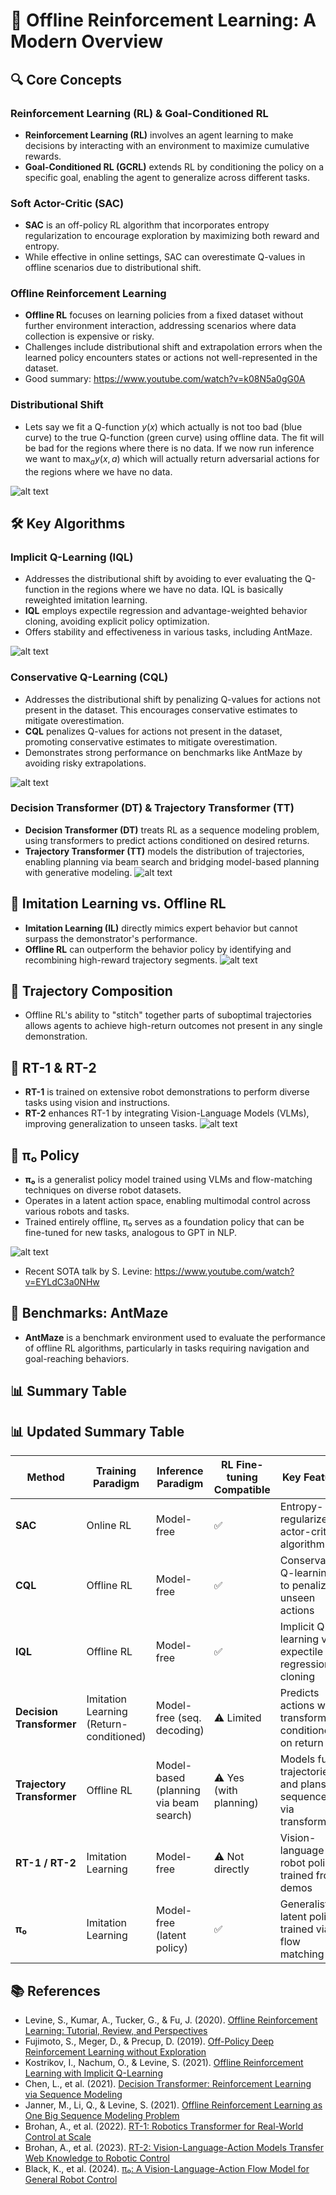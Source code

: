# 🧠 Offline Reinforcement Learning: A Modern Overview

## 🔍 Core Concepts

### Reinforcement Learning (RL) & Goal-Conditioned RL

- **Reinforcement Learning (RL)** involves an agent learning to make decisions by interacting with an environment to maximize cumulative rewards.
- **Goal-Conditioned RL (GCRL)** extends RL by conditioning the policy on a specific goal, enabling the agent to generalize across different tasks.

### Soft Actor-Critic (SAC)

- **SAC** is an off-policy RL algorithm that incorporates entropy regularization to encourage exploration by maximizing both reward and entropy.
- While effective in online settings, SAC can overestimate Q-values in offline scenarios due to distributional shift.

### Offline Reinforcement Learning

- **Offline RL** focuses on learning policies from a fixed dataset without further environment interaction, addressing scenarios where data collection is expensive or risky.
- Challenges include distributional shift and extrapolation errors when the learned policy encounters states or actions not well-represented in the dataset.
 - Good summary: https://www.youtube.com/watch?v=k08N5a0gG0A

### Distributional Shift
 - Lets say we fit a Q-function $y(x)$ which actually is not too bad (blue curve) to the true Q-function (green curve) using offline data. The fit will be bad for the regions where there is no data. If we now run inference we want to $\max_{a} y(x,a)$ which will actually return adversarial actions for the regions where we have no data. 

![alt text](image-6.png)

## 🛠️ Key Algorithms

### Implicit Q-Learning (IQL)
- Addresses the distributional shift by avoiding to ever evaluating the Q-function in the regions where we have no data. IQL is basically reweighted imitation learning.  
- **IQL** employs expectile regression and advantage-weighted behavior cloning, avoiding explicit policy optimization.
- Offers stability and effectiveness in various tasks, including AntMaze.

![alt text](image-7.png)

### Conservative Q-Learning (CQL)
 - Addresses the distributional shift by penalizing Q-values for actions not present in the dataset. This encourages conservative estimates to mitigate overestimation.
- **CQL** penalizes Q-values for actions not present in the dataset, promoting conservative estimates to mitigate overestimation.
- Demonstrates strong performance on benchmarks like AntMaze by avoiding risky extrapolations.

![alt text](image-5.png)

### Decision Transformer (DT) & Trajectory Transformer (TT)

- **Decision Transformer (DT)** treats RL as a sequence modeling problem, using transformers to predict actions conditioned on desired returns.
- **Trajectory Transformer (TT)** models the distribution of trajectories, enabling planning via beam search and bridging model-based planning with generative modeling.
![alt text](image-3.png)

## 🤖 Imitation Learning vs. Offline RL

- **Imitation Learning (IL)** directly mimics expert behavior but cannot surpass the demonstrator's performance.
- **Offline RL** can outperform the behavior policy by identifying and recombining high-reward trajectory segments.
![alt text](image-2.png)

## 🧩 Trajectory Composition

- Offline RL's ability to "stitch" together parts of suboptimal trajectories allows agents to achieve high-return outcomes not present in any single demonstration.

## 🦿 RT-1 & RT-2

- **RT-1** is trained on extensive robot demonstrations to perform diverse tasks using vision and instructions.
- **RT-2** enhances RT-1 by integrating Vision-Language Models (VLMs), improving generalization to unseen tasks.
![alt text](image-1.png)

## 🧠 π₀ Policy

- **π₀** is a generalist policy model trained using VLMs and flow-matching techniques on diverse robot datasets.
- Operates in a latent action space, enabling multimodal control across various robots and tasks.
- Trained entirely offline, π₀ serves as a foundation policy that can be fine-tuned for new tasks, analogous to GPT in NLP.

![alt text](image.png)

- Recent SOTA talk by S. Levine: https://www.youtube.com/watch?v=EYLdC3a0NHw 

## 🧪 Benchmarks: AntMaze

- **AntMaze** is a benchmark environment used to evaluate the performance of offline RL algorithms, particularly in tasks requiring navigation and goal-reaching behaviors.

## 📊 Summary Table

## 📊 Updated Summary Table

| Method               | Training Paradigm | Inference Paradigm | RL Fine-tuning Compatible | Key Feature                                                  | Uses VLM? |
|----------------------|-------------------|---------------------|----------------------------|---------------------------------------------------------------|-----------|
| **SAC**              | Online RL         | Model-free          | ✅                         | Entropy-regularized actor-critic algorithm                    | ❌        |
| **CQL**              | Offline RL        | Model-free          | ✅                         | Conservative Q-learning to penalize unseen actions            | ❌        |
| **IQL**              | Offline RL        | Model-free          | ✅                         | Implicit Q-learning via expectile regression + cloning        | ❌        |
| **Decision Transformer** | Imitation Learning (Return-conditioned) | Model-free (seq. decoding) | ⚠️ Limited                | Predicts actions with transformers conditioned on return      | ❌        |
| **Trajectory Transformer** | Offline RL       | Model-based (planning via beam search) | ⚠️ Yes (with planning)       | Models full trajectories and plans sequences via transformer  | ❌        |
| **RT-1 / RT-2**      | Imitation Learning | Model-free          | ⚠️ Not directly            | Vision-language robot policy trained from demos               | ✅ (RT-2) |
| **π₀**               | Imitation Learning | Model-free (latent policy) | ✅                         | Generalist latent policy trained via flow matching            | ✅        |




## 📚 References

- Levine, S., Kumar, A., Tucker, G., & Fu, J. (2020). [Offline Reinforcement Learning: Tutorial, Review, and Perspectives](https://arxiv.org/abs/2005.01643)
- Fujimoto, S., Meger, D., & Precup, D. (2019). [Off-Policy Deep Reinforcement Learning without Exploration](https://arxiv.org/abs/1812.02900)
- Kostrikov, I., Nachum, O., & Levine, S. (2021). [Offline Reinforcement Learning with Implicit Q-Learning](https://arxiv.org/abs/2110.06169)
- Chen, L., et al. (2021). [Decision Transformer: Reinforcement Learning via Sequence Modeling](https://arxiv.org/abs/2106.01345)
- Janner, M., Li, Q., & Levine, S. (2021). [Offline Reinforcement Learning as One Big Sequence Modeling Problem](https://arxiv.org/abs/2106.02039)
- Brohan, A., et al. (2022). [RT-1: Robotics Transformer for Real-World Control at Scale](https://arxiv.org/abs/2212.06817)
- Brohan, A., et al. (2023). [RT-2: Vision-Language-Action Models Transfer Web Knowledge to Robotic Control](https://arxiv.org/abs/2307.15818)
- Black, K., et al. (2024). [π₀: A Vision-Language-Action Flow Model for General Robot Control](https://www.physicalintelligence.company/download/pi0.pdf)


